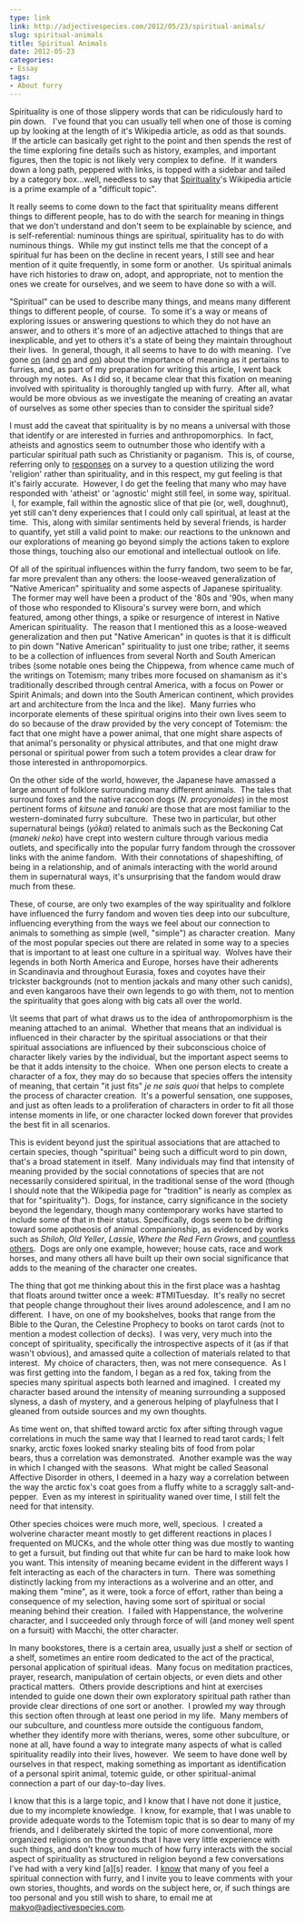 ```yaml
---
type: link
link: http://adjectivespecies.com/2012/05/23/spiritual-animals/
slug: spiritual-animals
title: Spiritual Animals
date: 2012-05-23
categories:
- Essay
tags:
- About furry
---
```


Spirituality is one of those slippery words that can be ridiculously hard to pin
down.   I've found that you can usually tell when one of those is coming up by
looking at the length of it's Wikipedia article, as odd as that sounds.  If the
article can basically get right to the point and then spends the rest of the
time exploring fine details such as history, examples, and important figures,
then the topic is not likely very complex to define.  If it wanders down a long
path, peppered with links, is topped with a sidebar and tailed by a category
box...well, needless to say that
[Spirituality](http://en.wikipedia.org/wiki/Spirituality)'s Wikipedia
article is a prime example of a "difficult topic".

It really seems to come down to the fact that spirituality means different
things to different people, has to do with the search for meaning in things that
we don't understand and don't seem to be explainable by science, and is
self-referential: numinous things are spiritual, spirituality has to do with
numinous things.  While my gut instinct tells me that the concept of a spiritual
fur has been on the decline in recent years, I still see and hear mention of it
quite frequently, in some form or another.  Us spiritual animals have rich
histories to draw on, adopt, and appropriate, not to mention the ones we create
for ourselves, and we seem to have done so with a will.<!--more-->

"Spiritual" can be used to describe many things, and means many different things
to different people, of course.  To some it's a way or means of exploring issues
or answering questions to which they do not have an answer, and to others it's
more of an adjective attached to things that are inexplicable, and yet to others
it's a state of being they maintain throughout their lives.  In general, though,
it all seems to have to do with meaning.  I've gone
[on](http://adjectivespecies.com/2012/04/11/meaning-within-a-subculture-part-1/)
(and
[on](http://adjectivespecies.com/2012/04/12/meaning-within-a-subculture-part-2/)
and
[on](http://adjectivespecies.com/2012/04/13/meaning-within-a-subculture-part-3/))
about the importance of meaning as it pertains to furries, and, as part of my
preparation for writing this article, I went back through my notes.  As I did
so, it became clear that this fixation on meaning involved with spirituality is
thoroughly tangled up with furry.  After all, what would be more obvious as we
investigate the meaning of creating an avatar of ourselves as some other species
than to consider the spiritual side?

I must add the caveat that spirituality is by no means a universal with those
that identify or are interested in furries and anthropomorphics.  In fact,
atheists and agnostics seem to outnumber those who identify with a particular
spiritual path such as Christianity or paganism.  This is, of course, referring
only to [responses](http://vis.adjectivespecies.com/furrysurvey/religion.html)
on a survey to a question utilizing the word 'religion' rather than
spirituality, and in this respect, my gut feeling is that it's fairly accurate.
 However, I do get the feeling that many who may have responded with 'atheist'
or 'agnostic' might still feel, in some way, spiritual.   I, for example, fall
within the agnostic slice of that pie (or, well, doughnut), yet still can't deny
experiences that I could only call spiritual, at least at the time.  This, along
with similar sentiments held by several friends, is harder to quantify, yet
still a valid point to make: our reactions to the unknown and our explorations
of meaning go beyond simply the actions taken to explore those things, touching
also our emotional and intellectual outlook on life.

Of all of the spiritual influences within the furry fandom, two seem to be far,
far more prevalent than any others: the loose-weaved generalization of "Native
American" spirituality and some aspects of Japanese spirituality.  The former
may well have been a product of the '80s and '90s, when many of those who
responded to Klisoura's survey were born, and which featured, among other
things, a spike or resurgence of interest in Native American spirituality.  The
reason that I mentioned this as a loose-weaved generalization and then put
"Native American" in quotes is that it is difficult to pin down "Native
American" spirituality to just one tribe; rather, it seems to be a collection of
influences from several North and South American tribes (some notable ones being
the Chippewa, from whence came much of the writings on Totemism; many tribes
more focused on shamanism as it's traditionally described through central
America, with a focus on Power or Spirit Animals; and down into the South
American continent, which provides art and architecture from the Inca and the
like).  Many furries who incorporate elements of these spiritual origins into
their own lives seem to do so because of the draw provided by the very concept
of Totemism: the fact that one might have a power animal, that one might share
aspects of that animal's personality or physical attributes, and that one might
draw personal or spiritual power from such a totem provides a clear draw for
those interested in anthropomorpics.

On the other side of the world, however, the Japanese have amassed a large
amount of folklore surrounding many different animals.  The tales that surround
foxes and the native raccoon dogs (*N. procyonoides*) in the most
pertinent forms of *kitsune* and *tanuki* are those that are most
familiar to the western-dominated furry subculture.  These two in particular,
but other supernatural beings (*yōkai*) related to animals such as the
Beckoning Cat (*maneki neko*) have crept into western culture through
various media outlets, and specifically into the popular furry fandom through
the crossover links with the anime fandom.  With their connotations of
shapeshifting, of being in a relationship, and of animals interacting with the
world around them in supernatural ways, it's unsurprising that the fandom would
draw much from these.

These, of course, are only two examples of the way spirituality and folklore
have influenced the furry fandom and woven ties deep into our subculture,
influencing everything from the ways we feel about our connection to animals to
something as simple (well, "simple") as character creation.  Many of the most
popular species out there are related in some way to a species that is important
to at least one culture in a spiritual way.  Wolves have their legends in both
North America and Europe, horses have their adherents in Scandinavia and
throughout Eurasia, foxes and coyotes have their trickster backgrounds (not to
mention jackals and many other such canids), and even kangaroos have their own
legends to go with them, not to mention the spirituality that goes along with
big cats all over the world.

\It seems that part of what draws us to the idea of anthropomorphism is the
meaning attached to an animal.  Whether that means that an individual is
influenced in their character by the spiritual associations or that their
spiritual associations are influenced by their subconscious choice of character
likely varies by the individual, but the important aspect seems to be that it
adds intensity to the choice.  When one person elects to create a character of a
fox, they may do so because that species offers the intensity of meaning, that
certain "it just fits" *je ne sais quoi* that helps to complete the
process of character creation.  It's a powerful sensation, one supposes, and
just as often leads to a proliferation of characters in order to fit all those
intense moments in life, or one character locked down forever that provides the
best fit in all scenarios.

This is evident beyond just the spiritual associations that are attached to
certain species, though "spiritual" being such a difficult word to pin down,
that's a broad statement in itself.  Many individuals may find that intensity of
meaning provided by the social connotations of species that are not necessarily
considered spiritual, in the traditional sense of the word (though I should note
that the Wikipedia page for "tradition" is nearly as complex as that for
"spirituality").  Dogs, for instance, carry significance in the society beyond
the legendary, though many contemporary works have started to include some of
that in their status. Specifically, dogs seem to be drifting toward some
apotheosis of animal companionship, as evidenced by works such as
*Shiloh*, *Old Yeller*, *Lassie*, *Where the Red Fern
Grows*, and [countless
others](http://www.abebooks.com/books/famous-dog-novels-lassie-marley/dogs-fiction.shtml).
 Dogs are only one example, however; house cats, race and work horses, and many
others all have built up their own social significance that adds to the meaning
of the character one creates.

The thing that got me thinking about this in the first place was a hashtag that
floats around twitter once a week: #TMITuesday.  It's really no secret that
people change throughout their lives around adolescence, and I am no different.
 I have, on one of my bookshelves, books that range from the Bible to the Quran,
the Celestine Prophecy to books on tarot cards (not to mention a modest
collection of decks).  I was very, very much into the concept of spirituality,
specifically the introspective aspects of it (as if that wasn't obvious), and
amassed quite a collection of materials related to that interest.  My choice of
characters, then, was not mere consequence.  As I was first getting into the
fandom, I began as a red fox, taking from the species many spiritual aspects
both learned and imagined.  I created my character based around the intensity of
meaning surrounding a supposed slyness, a dash of mystery, and a generous
helping of playfulness that I gleaned from outside sources and my own thoughts.

As time went on, that shifted toward arctic fox after sifting through vague
correlations in much the same way that I learned to read tarot cards; I felt
snarky, arctic foxes looked snarky stealing bits of food from polar
bears, thus a correlation was demonstrated.  Another example was the
way in which I changed with the seasons.  What might be called Seasonal
Affective Disorder in others, I deemed in a hazy way a correlation between the
way the arctic fox's coat goes from a fluffy white to a scraggly
salt-and-pepper.  Even as my interest in spirituality waned over time, I still
felt the need for that intensity.

Other species choices were much more, well, specious.  I created a wolverine
character meant mostly to get different reactions in places I frequented on
MUCKs, and the whole otter thing was due mostly to wanting to get a fursuit, but
finding out that white fur can be hard to make look how you want. This intensity
of meaning became evident in the different ways I felt interacting as each of
the characters in turn.  There was something distinctly lacking from my
interactions as a wolverine and an otter, and making them "mine", as it were,
took a force of effort, rather than being a consequence of my selection, having
some sort of spiritual or social meaning behind their creation.  I failed with
Happenstance, the wolverine character, and I succeeded only through force of
will (and money well spent on a fursuit) with Macchi, the otter character.

In many bookstores, there is a certain area, usually just a shelf or section of
a shelf, sometimes an entire room dedicated to the act of the practical,
personal application of spiritual ideas.  Many focus on meditation practices,
prayer, research, manipulation of certain objects, or even diets and other
practical matters.  Others provide descriptions and hint at exercises intended
to guide one down their own exploratory spiritual path rather than provide clear
directions of one sort or another.  I prowled my way through this section often
through at least one period in my life.  Many members of our subculture, and
countless more outside the contiguous fandom, whether they identify more with
therians, weres, some other subculture, or none at all, have found a way to
integrate many aspects of what is called spirituality readily into their lives,
however.  We seem to have done well by ourselves in that respect, making
something as important as identification of a personal spirit animal, totemic
guide, or other spiritual-animal connection a part of our day-to-day lives.

I know that this is a large topic, and I know that I have not done it justice,
due to my incomplete knowledge.  I know, for example, that I was unable to
provide adequate words to the Totemism topic that is so dear to many of my
friends, and I deliberately skirted the topic of more conventional, more
organized religions on the grounds that I have very little experience with such
things, and don't know too much of how furry interacts with the social aspect of
spirituality as structured in religion beyond a few conversations I've had with
a very kind \[a\]\[s\] reader.  I
[know](http://adjectivespecies.com/2012/01/29/from-the-survey/) that many of you
feel a spiritual connection with furry, and I invite you to leave comments with
your own stories, thoughts, and words on the subject here, or, if such things
are too personal and you still wish to share, to email me at
[makyo@adjectivespecies.com](mailto:makyo@adjectivespecies.com).

